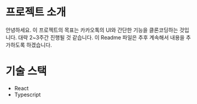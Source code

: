 # 프로젝트 소개

안녕하세요. 이 프로젝트의 목표는 카카오톡의 UI와 간단한 기능을 클론코딩하는 것입니다.
대략 2~3주간 진행될 것 같습니다. 이 Readme 파일은 추후 계속해서 내용을 추가하도록 하겠습니다.

# 기술 스택

- React
- Typescript
